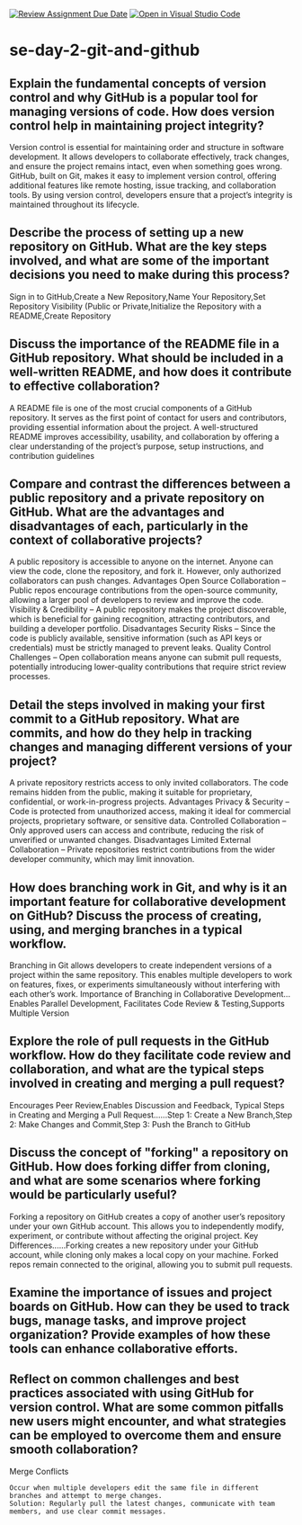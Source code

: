 [![Review Assignment Due Date](https://classroom.github.com/assets/deadline-readme-button-22041afd0340ce965d47ae6ef1cefeee28c7c493a6346c4f15d667ab976d596c.svg)](https://classroom.github.com/a/8wgCKhpZ)
[![Open in Visual Studio Code](https://classroom.github.com/assets/open-in-vscode-2e0aaae1b6195c2367325f4f02e2d04e9abb55f0b24a779b69b11b9e10269abc.svg)](https://classroom.github.com/online_ide?assignment_repo_id=18667049&assignment_repo_type=AssignmentRepo)
# se-day-2-git-and-github
## Explain the fundamental concepts of version control and why GitHub is a popular tool for managing versions of code. How does version control help in maintaining project integrity?
Version control is essential for maintaining order and structure in software development. It allows developers to collaborate effectively, track changes, and ensure the project remains intact, even when something goes wrong. GitHub, built on Git, makes it easy to implement version control, offering additional features like remote hosting, issue tracking, and collaboration tools. By using version control, developers ensure that a project’s integrity is maintained throughout its lifecycle.
## Describe the process of setting up a new repository on GitHub. What are the key steps involved, and what are some of the important decisions you need to make during this process?
Sign in to GitHub,Create a New Repository,Name Your Repository,Set Repository Visibility (Public or Private,Initialize the Repository with a README,Create Repository
## Discuss the importance of the README file in a GitHub repository. What should be included in a well-written README, and how does it contribute to effective collaboration?
A README file is one of the most crucial components of a GitHub repository. It serves as the first point of contact for users and contributors, providing essential information about the project. A well-structured README improves accessibility, usability, and collaboration by offering a clear understanding of the project’s purpose, setup instructions, and contribution guidelines
## Compare and contrast the differences between a public repository and a private repository on GitHub. What are the advantages and disadvantages of each, particularly in the context of collaborative projects?
A public repository is accessible to anyone on the internet. Anyone can view the code, clone the repository, and fork it. However, only authorized collaborators can push changes.
Advantages
 Open Source Collaboration – Public repos encourage contributions from the open-source community, allowing a larger pool of developers to review and improve the code.
 Visibility & Credibility – A public repository makes the project discoverable, which is beneficial for gaining recognition, attracting contributors, and building a developer portfolio.
 Disadvantages
 Security Risks – Since the code is publicly available, sensitive information (such as API keys or credentials) must be strictly managed to prevent leaks.
 Quality Control Challenges – Open collaboration means anyone can submit pull requests, potentially introducing lower-quality contributions that require strict review processes.
## Detail the steps involved in making your first commit to a GitHub repository. What are commits, and how do they help in tracking changes and managing different versions of your project?
A private repository restricts access to only invited collaborators. The code remains hidden from the public, making it suitable for proprietary, confidential, or work-in-progress projects.
Advantages
Privacy & Security – Code is protected from unauthorized access, making it ideal for commercial projects, proprietary software, or sensitive data.
 Controlled Collaboration – Only approved users can access and contribute, reducing the risk of unverified or unwanted changes.
 Disadvantages
 Limited External Collaboration – Private repositories restrict contributions from the wider developer community, which may limit innovation.
## How does branching work in Git, and why is it an important feature for collaborative development on GitHub? Discuss the process of creating, using, and merging branches in a typical workflow.
Branching in Git allows developers to create independent versions of a project within the same repository. This enables multiple developers to work on features, fixes, or experiments simultaneously without interfering with each other’s work.
Importance of Branching in Collaborative Development... Enables Parallel Development, Facilitates Code Review & Testing,Supports Multiple Version 
## Explore the role of pull requests in the GitHub workflow. How do they facilitate code review and collaboration, and what are the typical steps involved in creating and merging a pull request?
 Encourages Peer Review,Enables Discussion and Feedback,
 Typical Steps in Creating and Merging a Pull Request......Step 1: Create a New Branch,Step 2: Make Changes and Commit,Step 3: Push the Branch to GitHub
## Discuss the concept of "forking" a repository on GitHub. How does forking differ from cloning, and what are some scenarios where forking would be particularly useful?
Forking a repository on GitHub creates a copy of another user’s repository under your own GitHub account. This allows you to independently modify, experiment, or contribute without affecting the original project.
Key Differences......Forking creates a new repository under your GitHub account, while cloning only makes a local copy on your machine. Forked repos remain connected to the original, allowing you to submit pull requests.
## Examine the importance of issues and project boards on GitHub. How can they be used to track bugs, manage tasks, and improve project organization? Provide examples of how these tools can enhance collaborative efforts.

## Reflect on common challenges and best practices associated with using GitHub for version control. What are some common pitfalls new users might encounter, and what strategies can be employed to overcome them and ensure smooth collaboration?
Merge Conflicts

    Occur when multiple developers edit the same file in different branches and attempt to merge changes.
    Solution: Regularly pull the latest changes, communicate with team members, and use clear commit messages.
